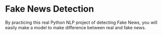 # Fake News Detection

By practicing this real Python NLP project of detecting Fake News,
you will easily make a model to make difference between real and
fake news. 




